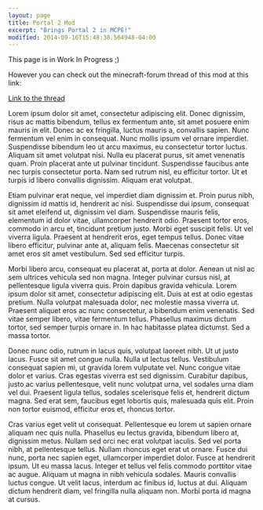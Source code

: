 ```yaml
---
layout: page
title: Portal 2 Mod
excerpt: "Brings Portal 2 in MCPE!"
modified: 2014-09-16T15:48:38.564948-04:00
---
```


This page is in Work In Progress ;)

However you can check out the minecraft-forum thread of this mod at this link:

<div markdown="0"><a href="http://bit.ly/1ysWtIO" class="btn">Link to the thread</a></div>

Lorem ipsum dolor sit amet, consectetur adipiscing elit. Donec dignissim, risus ac mattis bibendum, tellus ex fermentum ante, sit amet posuere enim mauris in elit. Donec ac ex fringilla, luctus mauris a, convallis sapien. Nunc fermentum vel enim in consequat. Nunc mollis ipsum vel ornare imperdiet. Suspendisse bibendum leo ut arcu maximus, eu consectetur tortor luctus. Aliquam sit amet volutpat nisi. Nulla eu placerat purus, sit amet venenatis quam. Proin placerat ante ut pulvinar tincidunt. Suspendisse faucibus ante nec turpis consectetur porta. Nam sed rutrum nisl, eu efficitur tortor. Ut et turpis id libero convallis dignissim. Aliquam erat volutpat.

Etiam pulvinar erat neque, vel imperdiet diam dignissim et. Proin purus nibh, dignissim id mattis id, hendrerit ac nisi. Suspendisse dui ipsum, consequat sit amet eleifend ut, dignissim vel diam. Suspendisse mauris felis, elementum id dolor vitae, ullamcorper hendrerit odio. Praesent tortor eros, commodo in arcu et, tincidunt pretium justo. Morbi eget suscipit felis. Ut vel viverra ligula. Praesent at hendrerit eros, eget tempus tellus. Donec vitae libero efficitur, pulvinar ante at, aliquam felis. Maecenas consectetur sit amet eros sit amet vestibulum. Sed sed efficitur turpis.

Morbi libero arcu, consequat eu placerat at, porta at dolor. Aenean ut nisl ac sem ultrices vehicula sed non magna. Integer pulvinar cursus nisl, at pellentesque ligula viverra quis. Proin dapibus gravida vehicula. Lorem ipsum dolor sit amet, consectetur adipiscing elit. Duis at est at odio egestas pretium. Nulla volutpat malesuada dolor, nec molestie massa viverra ut. Praesent aliquet eros ac nunc consectetur, a bibendum enim venenatis. Sed vitae semper libero, vitae fermentum tellus. Phasellus maximus dictum tortor, sed semper turpis ornare in. In hac habitasse platea dictumst. Sed a massa tortor.

Donec nunc odio, rutrum in lacus quis, volutpat laoreet nibh. Ut ut justo lacus. Fusce sit amet congue nulla. Nulla ut lectus tellus. Vestibulum consequat sapien mi, ut gravida lorem vulputate vel. Nunc congue vitae dolor et varius. Cras egestas viverra est sed dignissim. Curabitur dapibus, justo ac varius pellentesque, velit nunc volutpat urna, vel sodales urna diam vel dui. Praesent ligula tellus, sodales scelerisque felis et, hendrerit dictum magna. Sed erat sem, faucibus eget lobortis quis, malesuada quis elit. Proin non tortor euismod, efficitur eros et, rhoncus tortor.

Cras varius eget velit ut consequat. Pellentesque eu lorem ut sapien ornare aliquam nec quis nulla. Phasellus eu lectus gravida, bibendum libero at, dignissim metus. Nullam sed orci nec erat volutpat iaculis. Sed vel porta nibh, at pellentesque tellus. Nullam rhoncus eget erat ut ornare. Fusce dui nunc, porta nec sapien eget, ullamcorper imperdiet dolor. Fusce at hendrerit ipsum. Ut eu massa lacus. Integer et tellus vel felis commodo porttitor vitae ac augue. Aliquam ut magna in nibh vehicula sodales. Mauris convallis luctus congue. Ut velit lacus, interdum ac finibus id, luctus at dui. Aliquam dictum hendrerit diam, vel fringilla nulla aliquam non. Morbi porta id magna at cursus.